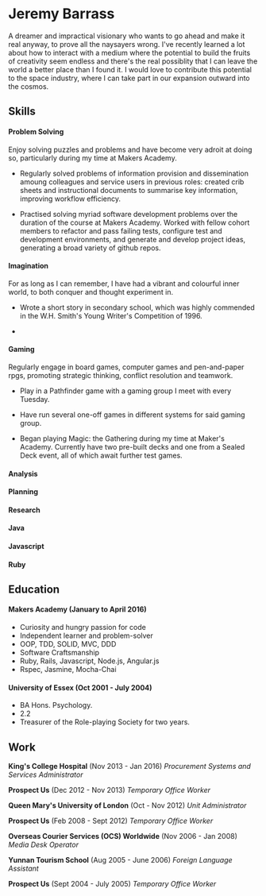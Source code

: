 # Jeremy Barrass

A dreamer and impractical visionary who wants to go ahead and make it real anyway, to prove all the naysayers wrong.  I've recently learned a lot about how to interact with a medium where the potential to build the fruits of creativity seem endless and there's the real possiblity that I can leave the world a better place than I found it.  I would love to contribute this potential to the space industry, where I can take part in our expansion outward into the cosmos.

## Skills

#### Problem Solving

Enjoy solving puzzles and problems and have become very adroit at doing so, particularly during my time	at Makers Academy.

* Regularly solved problems of information provision and dissemination amoung colleagues and service users in previous roles: created crib sheets and instructional documents to summarise key information, improving workflow efficiency.

* Practised solving myriad software development problems over the duration of the course at Makers Academy.  Worked with fellow cohort members to refactor and pass failing tests, configure test and development environments, and generate and develop project ideas, generating a broad variety of github repos.

#### Imagination

For as long as I can remember, I have had a vibrant and colourful inner world, to both conquer and thought experiment in.

* Wrote a short story in secondary school, which was highly commended in the W.H. Smith's Young Writer's Competition of 1996.

* 

#### Gaming

Regularly engage in board games, computer games and pen-and-paper rpgs, promoting strategic thinking, conflict resolution and teamwork.

* Play in a Pathfinder game with a gaming group I meet with every Tuesday.

* Have run several one-off games in different systems for said gaming group.

* Began playing Magic: the Gathering during my time at Maker's Academy.  Currently have two pre-built decks and one from a Sealed Deck event, all of which await further test games.

#### Analysis

#### Planning

#### Research

#### Java

#### Javascript

#### Ruby

## Education

#### Makers Academy (January to April 2016)

* Curiosity and hungry passion for code
* Independent learner and problem-solver
* OOP, TDD, SOLID, MVC, DDD
* Software Craftsmanship
* Ruby, Rails, Javascript, Node.js, Angular.js
* Rspec, Jasmine, Mocha-Chai

#### University of Essex (Oct 2001 - July 2004)

* BA Hons. Psychology.
* 2.2
* Treasurer of the Role-playing Society for two years.

## Work

**King's College Hospital** (Nov 2013 - Jan 2016)
_Procurement Systems and Services Administrator_

**Prospect Us** (Dec 2012 - Nov 2013)
_Temporary Office Worker_

**Queen Mary's University of London** (Oct - Nov 2012)
_Unit Administrator_

**Prospect Us** (Feb 2008 - Sept 2012)
_Temporary Office Worker_

**Overseas Courier Services (OCS) Worldwide** (Nov 2006 - Jan 2008)
_Media Desk Operator_

**Yunnan Tourism School** (Aug 2005 - June 2006)
_Foreign Language Assistant_

**Prospect Us** (Sept 2004 - July 2005)
_Temporary Office Worker_